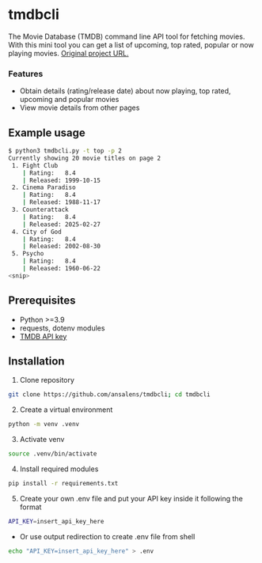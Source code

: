 # tmdbcli
The Movie Database (TMDB) command line API tool for fetching movies.
With this mini tool you can get a list of upcoming, top rated, popular or now playing movies.
[Original project URL.](https://roadmap.sh/projects/tmdb-cli)

### Features

- Obtain details (rating/release date) about now playing, top rated, upcoming and popular movies 
- View movie details from other pages

## Example usage

```sh
$ python3 tmdbcli.py -t top -p 2
Currently showing 20 movie titles on page 2
 1. Fight Club
    | Rating:   8.4
    | Released: 1999-10-15
 2. Cinema Paradiso
    | Rating:   8.4
    | Released: 1988-11-17
 3. Counterattack
    | Rating:   8.4
    | Released: 2025-02-27
 4. City of God
    | Rating:   8.4
    | Released: 2002-08-30
 5. Psycho
    | Rating:   8.4
    | Released: 1960-06-22
<snip>
```

## Prerequisites

- Python >=3.9
- requests, dotenv modules
- [TMDB API key](https://www.themoviedb.org/login)

## Installation

1. Clone repository

```sh
git clone https://github.com/ansalens/tmdbcli; cd tmdbcli
```

2. Create a virtual environment

```sh
python -m venv .venv
```

3. Activate venv

```sh
source .venv/bin/activate
```

4. Install required modules

```sh
pip install -r requirements.txt
```

5. Create your own .env file and put your API key inside it following the format

```sh
API_KEY=insert_api_key_here
```

- Or use output redirection to create .env file from shell

```bash
echo "API_KEY=insert_api_key_here" > .env
```

